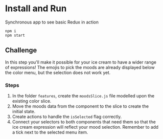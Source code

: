 # Install and Run

Synchronous app to see basic Redux in action

```
npm i
npm start
```


## Challenge

In this step you'll make it possible for your ice cream to have a wider range of expressions! The emojis to pick the moods are already displayed below the color menu, but the selection does not work yet.

### Steps

1. In the folder `features`, create the `moodsSlice.js` file modelled upon the existing color slice.
2. Move the moods data from the component to the slice to create the initial state.
3. Create actions to handle the `isSelected` flag correctly.
4. Connect your selectors to both components that need them so that the ice cream expression will reflect your mood selection.
Remember to add a tick next to the selected menu item.
